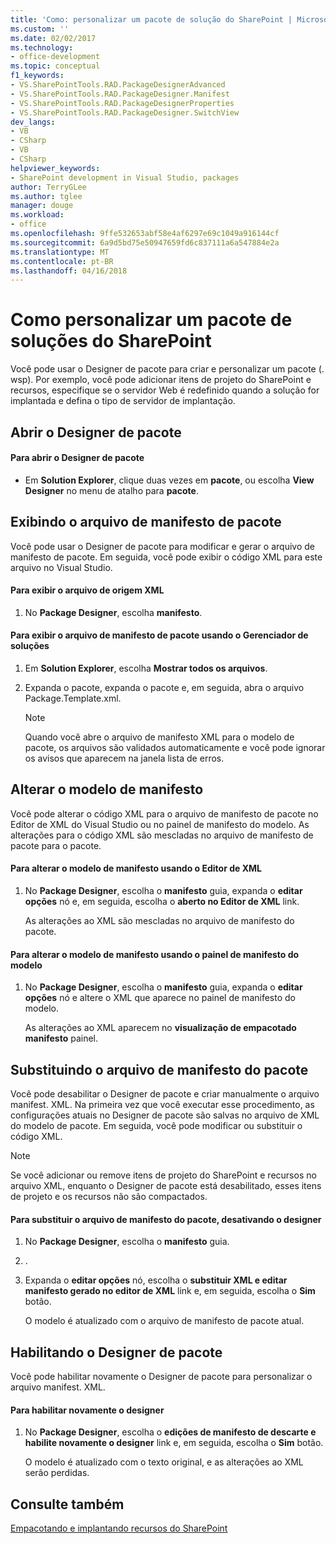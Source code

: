 ```yaml
---
title: 'Como: personalizar um pacote de solução do SharePoint | Microsoft Docs'
ms.custom: ''
ms.date: 02/02/2017
ms.technology:
- office-development
ms.topic: conceptual
f1_keywords:
- VS.SharePointTools.RAD.PackageDesignerAdvanced
- VS.SharePointTools.RAD.PackageDesigner.Manifest
- VS.SharePointTools.RAD.PackageDesignerProperties
- VS.SharePointTools.RAD.PackageDesigner.SwitchView
dev_langs:
- VB
- CSharp
- VB
- CSharp
helpviewer_keywords:
- SharePoint development in Visual Studio, packages
author: TerryGLee
ms.author: tglee
manager: douge
ms.workload:
- office
ms.openlocfilehash: 9ffe532653abf58e4af6297e69c1049a916144cf
ms.sourcegitcommit: 6a9d5bd75e50947659fd6c837111a6a547884e2a
ms.translationtype: MT
ms.contentlocale: pt-BR
ms.lasthandoff: 04/16/2018
---
```

# <a name="how-to-customize-a-sharepoint-solution-package"></a>Como personalizar um pacote de soluções do SharePoint
  Você pode usar o Designer de pacote para criar e personalizar um pacote (. wsp). Por exemplo, você pode adicionar itens de projeto do SharePoint e recursos, especifique se o servidor Web é redefinido quando a solução for implantada e defina o tipo de servidor de implantação.  
  
## <a name="opening-the-package-designer"></a>Abrir o Designer de pacote  
  
#### <a name="to-open-the-package-designer"></a>Para abrir o Designer de pacote  
  
-   Em **Solution Explorer**, clique duas vezes em **pacote**, ou escolha **View Designer** no menu de atalho para **pacote**.  
  
## <a name="viewing-the-packaged-manifest-file"></a>Exibindo o arquivo de manifesto de pacote  
 Você pode usar o Designer de pacote para modificar e gerar o arquivo de manifesto de pacote. Em seguida, você pode exibir o código XML para este arquivo no Visual Studio.  
  
#### <a name="to-view-the-xml-source-file"></a>Para exibir o arquivo de origem XML  
  
1.  No **Package Designer**, escolha **manifesto**.  
  
#### <a name="to-view-the-packaged-manifest-file-by-using-solution-explorer"></a>Para exibir o arquivo de manifesto de pacote usando o Gerenciador de soluções  
  
1.  Em **Solution Explorer**, escolha **Mostrar todos os arquivos**.  
  
2.  Expanda o pacote, expanda o pacote e, em seguida, abra o arquivo Package.Template.xml.  
  
    > [!NOTE]  
    >  Quando você abre o arquivo de manifesto XML para o modelo de pacote, os arquivos são validados automaticamente e você pode ignorar os avisos que aparecem na janela lista de erros.  
  
## <a name="changing-the-manifest-template"></a>Alterar o modelo de manifesto  
 Você pode alterar o código XML para o arquivo de manifesto de pacote no Editor de XML do Visual Studio ou no painel de manifesto do modelo. As alterações para o código XML são mescladas no arquivo de manifesto de pacote para o pacote.  
  
#### <a name="to-change-the-manifest-template-by-using-the-xml-editor"></a>Para alterar o modelo de manifesto usando o Editor de XML  
  
1.  No **Package Designer**, escolha o **manifesto** guia, expanda o **editar opções** nó e, em seguida, escolha o **aberto no Editor de XML** link.  
  
     As alterações ao XML são mescladas no arquivo de manifesto do pacote.  
  
#### <a name="to-change-the-manifest-template-by-using-the-manifest-template-pane"></a>Para alterar o modelo de manifesto usando o painel de manifesto do modelo  
  
1.  No **Package Designer**, escolha o **manifesto** guia, expanda o **editar opções** nó e altere o XML que aparece no painel de manifesto do modelo.  
  
     As alterações ao XML aparecem no **visualização de empacotado manifesto** painel.  
  
## <a name="overwriting-the-packaged-manifest-file"></a>Substituindo o arquivo de manifesto do pacote  
 Você pode desabilitar o Designer de pacote e criar manualmente o arquivo manifest. XML. Na primeira vez que você executar esse procedimento, as configurações atuais no Designer de pacote são salvas no arquivo de XML do modelo de pacote. Em seguida, você pode modificar ou substituir o código XML.  
  
> [!NOTE]  
>  Se você adicionar ou remove itens de projeto do SharePoint e recursos no arquivo XML, enquanto o Designer de pacote está desabilitado, esses itens de projeto e os recursos não são compactados.  
  
#### <a name="to-overwrite-packaged-manifest-file-by-disabling-the-designer"></a>Para substituir o arquivo de manifesto do pacote, desativando o designer  
  
1.  No **Package Designer**, escolha o **manifesto** guia.  
  
2.  .  
  
3.  Expanda o **editar opções** nó, escolha o **substituir XML e editar manifesto gerado no editor de XML** link e, em seguida, escolha o **Sim** botão.  
  
     O modelo é atualizado com o arquivo de manifesto de pacote atual.  
  
## <a name="enabling-the-package-designer"></a>Habilitando o Designer de pacote  
 Você pode habilitar novamente o Designer de pacote para personalizar o arquivo manifest. XML.  
  
#### <a name="to-re-enable-the-designer"></a>Para habilitar novamente o designer  
  
1.  No **Package Designer**, escolha o **edições de manifesto de descarte e habilite novamente o designer** link e, em seguida, escolha o **Sim** botão.  
  
     O modelo é atualizado com o texto original, e as alterações ao XML serão perdidas.  
  
## <a name="see-also"></a>Consulte também  
 [Empacotando e implantando recursos do SharePoint](../sharepoint/packaging-and-deploying-sharepoint-solutions.md)  
  
  
